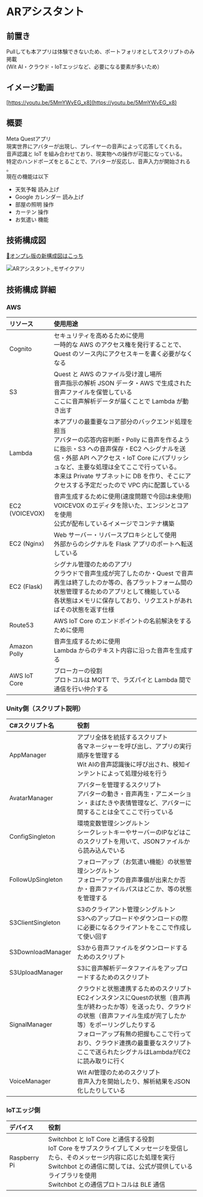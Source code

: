 # ARアシスタント
## 前置き
Pullしても本アプリは体験できないため、ポートフォリオとしてスクリプトのみ掲載  
(Wit AI・クラウド・IoTエッジなど、必要になる要素が多いため）

## イメージ動画
[https://youtu.be/5MmYWvEG_x8](https://youtu.be/5MmYWvEG_x8)  

## 概要
Meta Questアプリ  
現実世界にアバターが出現し、プレイヤーの音声によって応答してくれる。  
音声認識と IoT を組み合わせており、現実物への操作が可能になっている。  
特定のハンドポーズをとることで、アバターが反応し、音声入力が開始される 。   
現在の機能は以下  
  + 天気予報 読み上げ  
  + Google カレンダー 読み上げ  
  + 部屋の照明 操作  
  + カーテン 操作  
  + お気遣い 機能

## 技術構成図
[🔗オンプレ版の新構成図はこっち](https://github.com/ksk-14/ARassistant/issues/2#issuecomment-2030046581)

![ARアシスタント_モザイクアリ](https://github.com/ksk-14/ARassistant/assets/109534137/2e86b7cc-350d-40b7-b7e6-f1e497b98099)

## 技術構成 詳細
### AWS

| リソース | 使用用途 |
| :-------- | :--- |
| Cognito | セキュリティを高めるために使用 <br> 一時的な AWS のアクセス権を発行することで、Quest のソース内にアクセスキーを書く必要がなくなる|
| S3 | Quest と AWS のファイル受け渡し場所 <br> 音声指示の解析 JSON データ・AWS で生成された音声ファイルを保管している <br> ここに音声解析データが届くことで Lambda が動き出す|
| Lambda | 本アプリの最重要なコア部分のバックエンド処理を担当 <br> アバターの応答内容判断・Polly に音声を作るように指示・S3 への音声保存・EC2 へシグナルを送信・外部 API へアクセス・IoT Core にパブリッシュなど、主要な処理は全てここで行っている。<br> 本来は Private サブネットに DB を作り、そこにアクセスする予定だったので VPC 内に配置している|
| EC2 (VOICEVOX) | 音声生成するために使用(速度問題で今回は未使用) <br> VOICEVOX のエディタを除いた、エンジンとコアを使用 <br> 公式が配布しているイメージでコンテナ構築|
| EC2 (Nginx) | Web サーバー・リバースプロキシとして使用 <br> 外部からのシグナルを Flask アプリのポートへ転送している |
| EC2 (Flask) | シグナル管理のためのアプリ <br> クラウドで音声生成が完了したのか・Quest で音声再生は終了したのか等の、各プラットフォーム間の状態管理するためのアプリとして機能している <br> 各状態はメモリに保存しており、リクエストがあればその状態を返す仕様 |
| Route53 | AWS IoT Core のエンドポイントの名前解決をするために使用 |
| Amazon Polly | 音声生成するために使用 <br> Lambda からのテキスト内容に沿った音声を生成する|
| AWS IoT Core | ブローカーの役割 <br> プロトコルは MQTT で、ラズパイと Lambda 間で通信を行い仲介する|

### Unity側（スクリプト説明）
| C#スクリプト名 | 役割 |
| :-------------- | :--- |
| AppManager | アプリ全体を統括するスクリプト <br> 各マネージャーを呼び出し、アプリの実行順序を管理する <br> Wit AIの音声認識後に呼び出され、検知インテントによって処理分岐を行う|
| AvatarManager | アバターを管理するスクリプト <br> アバターの動き・音声再生・アニメーション・まばたきや表情管理など、アバターに関することは全てここで行っている|
| ConfigSingleton | 環境変数管理シングルトン <br> シークレットキーやサーバーのIPなどはこのスクリプトを用いて、JSONファイルから読み込んでいる|
| FollowUpSingleton | フォローアップ（お気遣い機能）の状態管理シングルトン <br> フォローアップの音声準備が出来たか否か・音声ファイルパスはどこか、等の状態を管理する|
| S3ClientSingleton | S3のクライアント管理シングルトン <br> S3へのアップロードやダウンロードの際に必要になるクライアントをここで作成して使い回す|
| S3DownloadManager | S3から音声ファイルをダウンロードするためのスクリプト|
| S3UploadManager | S3に音声解析データファイルをアップロードするためのスクリプト  |
| SignalManager | クラウドと状態連携するためのスクリプト <br> EC2インスタンスにQuestの状態（音声再生が終わったか等）を送ったり、クラウドの状態（音声ファイル生成が完了したか等）をポーリングしたりする <br> フォローアップ有無の把握もここで行っており、クラウド連携の最重要なスクリプト <br> ここで送られたシグナルはLambdaがEC2に読み取りに行く|
| VoiceManager | Wit AI管理のためのスクリプト <br> 音声入力を開始したり、解析結果をJSON化したりしている|

### IoTエッジ側
| デバイス | 役割 |
| :-------- | :--- |
| Raspberry Pi | Switchbot と IoT Core と通信する役割 <br> IoT Core をサブスクライブしてメッセージを受信したら、そのメッセージ内容に応じた処理を実行 <br> Switchbot との通信に関しては、公式が提供しているライブラリを使用 <br> Switchbot との通信プロトコルは BLE 通信|
